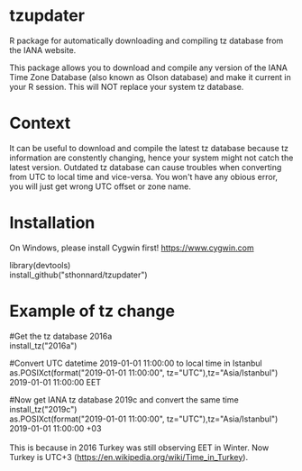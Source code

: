 # tzupdater
R package for automatically downloading and compiling tz database from the IANA website.

This package allows you to download and compile any version of the IANA Time Zone Database (also known as Olson database) and make it current in your R session.
This will NOT replace your system tz database.

# Context
It can be useful to download and compile the latest tz database because tz information are constently changing,
hence your system might not catch the latest version. Outdated tz database can cause troubles when converting from UTC to local time and vice-versa. You won't have any obious error, you will just get wrong UTC offset or zone name.

# Installation
On Windows, please install Cygwin first! https://www.cygwin.com

library(devtools)\
install_github("sthonnard/tzupdater")

# Example of tz change
#Get the tz database 2016a\
install_tz("2016a")

#Convert UTC datetime 2019-01-01 11:00:00 to local time in Istanbul\
as.POSIXct(format("2019-01-01 11:00:00", tz="UTC"),tz="Asia/Istanbul")\
2019-01-01 11:00:00 EET

#Now get IANA tz database 2019c and convert the same time\
install_tz("2019c")\
as.POSIXct(format("2019-01-01 11:00:00", tz="UTC"),tz="Asia/Istanbul")\
2019-01-01 11:00:00 +03\
\
This is because in 2016 Turkey was still observing EET in Winter. Now Turkey is UTC+3 (https://en.wikipedia.org/wiki/Time_in_Turkey).
